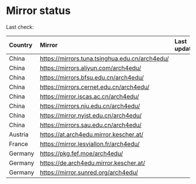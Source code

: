 <script src="./time.js"></script>
# Mirror status
Last check: <script type="text/javascript">localize(1720696641.2969325);</script>

|Country|Mirror|Last update|
|:------|:-----|:----------|
|China|https://mirrors.tuna.tsinghua.edu.cn/arch4edu/|<script type="text/javascript">localize(1720636597);</script>|
|China|https://mirrors.aliyun.com/arch4edu/|<script type="text/javascript">localize(1720636597);</script>|
|China|https://mirrors.bfsu.edu.cn/arch4edu/|<script type="text/javascript">localize(1720636597);</script>|
|China|https://mirrors.cernet.edu.cn/arch4edu/|<script type="text/javascript">localize(1720636597);</script>|
|China|https://mirror.iscas.ac.cn/arch4edu/|<script type="text/javascript">localize(1720636597);</script>|
|China|https://mirrors.nju.edu.cn/arch4edu/|<script type="text/javascript">localize(1720636597);</script>|
|China|https://mirror.nyist.edu.cn/arch4edu/|<script type="text/javascript">localize(1720636597);</script>|
|China|https://mirrors.sau.edu.cn/arch4edu/|<script type="text/javascript">localize(1720679959);</script>|
|Austria|https://at.arch4edu.mirror.kescher.at/|<script type="text/javascript">localize(1720679959);</script>|
|France|https://mirror.lesviallon.fr/arch4edu/|<script type="text/javascript">localize(1720636597);</script>|
|Germany|https://pkg.fef.moe/arch4edu/|<script type="text/javascript">localize(1720679959);</script>|
|Germany|https://de.arch4edu.mirror.kescher.at/|<script type="text/javascript">localize(1720679959);</script>|
|Germany|https://mirror.sunred.org/arch4edu/|<script type="text/javascript">localize(1720679959);</script>|

<script src="./tablefilter/tablefilter.js"></script>
<script src="./table.js"></script>
